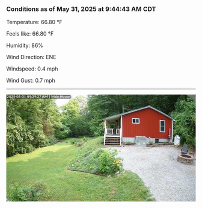 ### Conditions as of May 31, 2025 at 9:44:43 AM CDT 

Temperature: 66.80 &deg;F

Feels like: 66.80 &deg;F

Humidity: 86%

Wind Direction: ENE

Windspeed: 0.4 mph

Wind Gust: 0.7 mph

---

<img src="./images/latest.jpeg"/>

